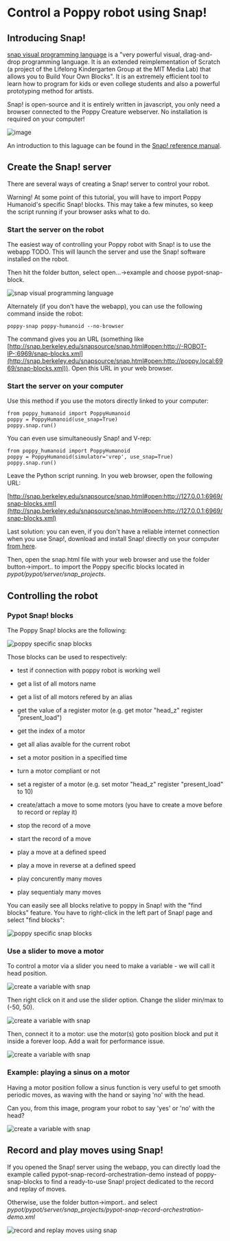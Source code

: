 # Control a Poppy robot using Snap!

## Introducing Snap!

[snap visual programming language](http://snap.berkeley.edu) is a "very powerful visual, drag-and-drop programming
language. It is an extended reimplementation of Scratch (a project of
the Lifelong Kindergarten Group at the MIT Media Lab) that allows you to
Build Your Own Blocks". It is an extremely efficient tool to learn how
to program for kids or even college students and also a powerful
prototyping method for artists.

Snap! is open-source and it is entirely written in javascript, you only
need a browser connected to the Poppy Creature webserver. No
installation is required on your computer!

 ![image](images/snap-header.png)

An introduction to this laguage can be found in the [Snap! reference manual](http://snap.berkeley.edu/SnapManual.pdf).

## Create the Snap! server

There are several ways of creating a Snap! server to control your robot.

Warning! At some point of this tutorial, you will have to import Poppy
Humanoid's specific Snap! blocks. This may take a few minutes, so keep
the script running if your browser asks what to do.

### Start the server on the robot

The easiest way of controlling your Poppy robot with Snap! is to use the
webapp TODO. This will launch the server and use the Snap! software
installed on the robot.

Then hit the folder button, select open...->example and choose
pypot-snap-block.

![snap visual programming language](images/snap-open-examples.png)

Alternately (if you don't have the webapp), you can use the following
command inside the robot:

    poppy-snap poppy-humanoid --no-browser

The command gives you an URL (something like [http://snap.berkeley.edu/snapsource/snap.html#open:http://-ROBOT-IP-:6969/snap-blocks.xml](http://snap.berkeley.edu/snapsource/snap.html#open:http://poppy.local:6969/snap-blocks.xml)).
Open this URL in your web browser.

### Start the server on your computer

Use this method if you use the motors directly linked to your computer:

    from poppy_humanoid import PoppyHumanoid
    poppy = PoppyHumanoid(use_snap=True)
    poppy.snap.run()

You can even use simultaneously Snap! and V-rep:

    from poppy_humanoid import PoppyHumanoid
    poppy = PoppyHumanoid(simulator='vrep', use_snap=True)
    poppy.snap.run()

Leave the Python script running. In you web browser, open the following
URL:

[http://snap.berkeley.edu/snapsource/snap.html#open:http://127.0.0.1:6969/snap-blocks.xml](http://snap.berkeley.edu/snapsource/snap.html#open:http://127.0.0.1:6969/snap-blocks.xml)

Last solution: you can even, if you don't have a reliable internet
connection when you use Snap!, download and install Snap! directly on
your computer [from here](https://github.com/jmoenig/Snap--Build-Your-Own-Blocks).

Then, open the snap.html file with your web browser and use the folder
button->import.. to import the Poppy specific blocks located in
*pypot/pypot/server/snap\_projects*.

## Controlling the robot

### Pypot Snap! blocks

The Poppy Snap! blocks are the following:

![poppy specific snap blocks](images/snap-basic-blocks.png)

Those blocks can be used to respectively:

-   test if connection with poppy robot is working well
-   get a list of all motors name
-   get a list of all motors refered by an alias
-   get the value of a register motor (e.g. get motor "head\_z" register
    "present\_load")
-   get the index of a motor
-   get all alias avaible for the current robot



-   set a motor position in a specified time
-   turn a motor compliant or not
-   set a register of a motor (e.g. set motor "head\_z" register
    "present\_load" to 10)
-   create/attach a move to some motors (you have to create a move
    before to record or replay it)
-   stop the record of a move
-   start the record of a move
-   play a move at a defined speed
-   play a move in reverse at a defined speed
-   play concurently many moves
-   play sequentialy many moves



You can easily see all blocks relative to poppy in Snap! with the "find
blocks" feature. You have to right-click in the left part of Snap! page
and select "find blocks":

![poppy specific snap blocks](images/snap-right-click.png)

### Use a slider to move a motor

To control a motor via a slider you need to make a variable - we will
call it head position.

![create a variable with snap](images/snap-create-variable.png)

Then right click on it and use the slider option. Change the slider
min/max to (-50, 50).

![create a variable with snap](images/snap-slider.png)

Then, connect it to a motor: use the motor(s) goto position block and
put it inside a forever loop. Add a wait for performance issue.

![create a variable with snap](images/snap-slider-example.png)

### Example: playing a sinus on a motor

Having a motor position follow a sinus function is very useful to get
smooth periodic moves, as waving with the hand or saying 'no' with the
head.

Can you, from this image, program your robot to say 'yes' or 'no' with
the head?

![create a variable with snap](images/snap-sinus.png)

## Record and play moves using Snap!

If you opened the Snap! server using the webapp, you can directly load
the example called pypot-snap-record-orchestration-demo instead of
poppy-snap-blocks to find a ready-to-use Snap! project dedicated to the
record and replay of moves.

Otherwise, use the folder button->import.. and select
*pypot/pypot/server/snap\_projects/pypot-snap-record-orchestration-demo.xml*

![record and replay moves using snap](images/snap-orchestration-demo.png)
